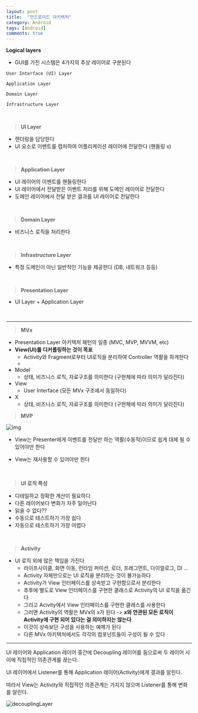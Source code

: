 ```yaml
---
layout: post
title:  "안드로이드 아키텍처" 
category: Android
tags: [Android]
comments: true
---
```




**Logical layers**

- GUI를 가진 시스템은 4가지의 추상 레이어로 구분된다

`User Interface (UI) Layer`

`Application Layer`

`Domain Layer`

`Infrastructure Layer`

<br>

> **UI Layer**

- 렌더링을 담당한다
- UI 요소로 이벤트를 캡처하여 어플리케이션 레이어에 전달한다 (핸들링 x)

<br>

> **Application Layer**

- UI 레이어의 이벤트를 핸들링한다
- UI 레이어에서 전달받은 이벤트 처리를 위해 도메인 레이어로 전달한다
- 도메인 레이어에서 전달 받은 결과를 UI 레이어로 전달한다

<br>

> **Domain Layer**

- 비즈니스 로직을 처리한다

<br>

> **Infrastructure Layer**

- 특정 도메인이 아닌 일반적인 기능을 제공한다 (DB, 네트워크 등등)

<br>

> **Presentation Layer**

- UI Layer + Application Layer

<br>

---



> **MVx**

- Presentation Layer 아키텍처 패턴의 일종 (MVC, MVP, MVVM, etc)
- **View(UI)를 디커플링하는 것이 목표**
  - Activity와 Fragment로부터 UI로직을 분리하여 Controller 역활을 하게한다
  - 
- Model
  - 상태, 비즈니스 로직, 자료구조를 의미한다 (구현체에 따라 의미가 달라진다)
- View
  - User Interface (모든 MVx 구조에서 동일하다)
- X
  - 상태, 비즈니스 로직, 자료구조를 의미한다 (구현체에 따라 의미가 달라진다)



> **MVP**

![img](https://upload.wikimedia.org/wikipedia/commons/thumb/d/dc/Model_View_Presenter_GUI_Design_Pattern.png/220px-Model_View_Presenter_GUI_Design_Pattern.png)

- View는 Presenter에게 이벤트를 전달만 하는 역활(수동적)이므로 쉽게 대체 될 수 있어야만 한다

- View는 재사용할 수 있어야만 한다

<br>

>  **UI 로직 특성**

- 디테일하고 정확한 계산이 필요하다
- 다른 레이어보다 변화가 자주 일어난다
- 읽을 수 없다??
- 수동으로 테스트하기 가장 쉽다
- 자동으로 테스트하기 가장 어렵다 

<br>

> **Activity**

- UI 로직 외에 많은 책임을 가진다
  - 라이프사이클, 화면 이동, 런타임 퍼미션, 로더, 프레그먼트, 다이얼로그, DI ...
  - Activity 자체만으로는 UI 로직을 분리하는 것이 불가능하다
  - Activity가 View 인터페이스를 상속받고 구현함으로서 분리한다
  - 추후에 별도로 View 인터페이스를 구현한 클래스로 Activity의 UI 로직을 옮긴다
  - 그리고 Acivity에서 View 인터페이스를 구현한 클래스를 사용한다
  - 그러면 Activity의 역활은 MVx의 x가 된다 -> **x와 연관된 모든 로직이 Activity에 구현 되어 있다는 걸 의미하지는 않는다**
  - 이것이 상속보단 구성을 사용하는 예제가 된다
  - 다른 MVx 아키텍처에서도 각각의 컴포넌트들이 구성이 될 수 있다



---



UI 레이어와 Application 레이어 중간에 Decoupling 레이어를 둠으로써 두 레이어 사이에 직접적인 의존관계를 끊는다.

UI 레이어에서 Listener를 통해 Application 레이어(Activity)에게 결과를 알린다.

따라서 View는 Activity와 직접적인 의존관계는 가지지 않으며 Listener를 통해 변화를 알린다.





![decouplingLayer](/Users/yonghyunkwon/Desktop/decouplingLayer.png)